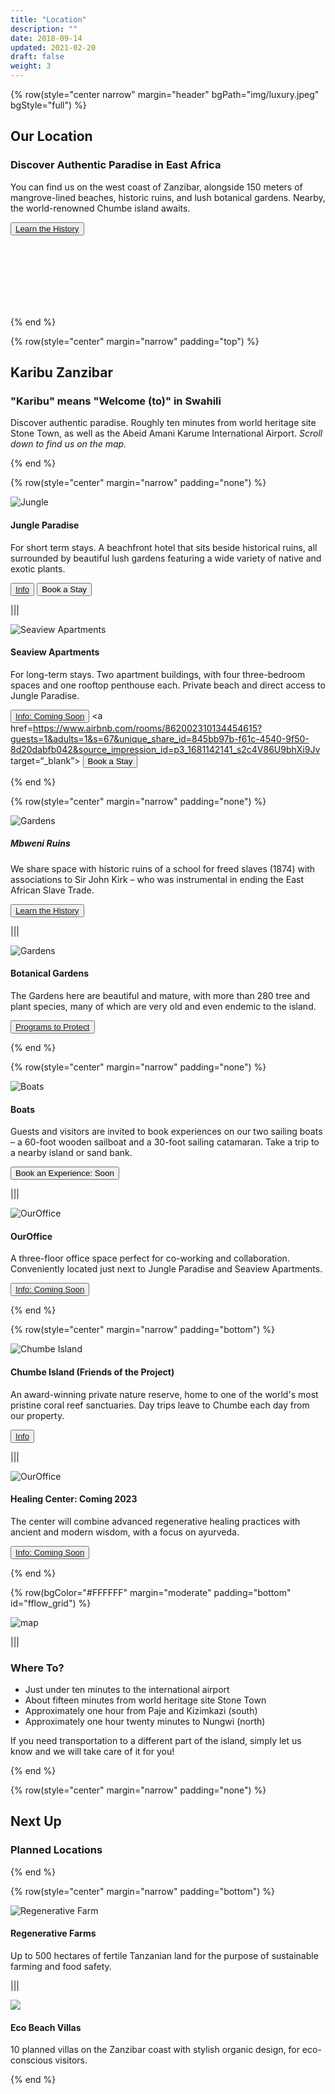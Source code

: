 ```yaml
---
title: "Location"
description: ""
date: 2018-09-14
updated: 2021-02-20
draft: false
weight: 3
---
```

<!-- section 1 (Locations) -->

{% row(style="center narrow" margin="header" bgPath="img/luxury.jpeg" bgStyle="full") %}

## Our Location

### Discover Authentic Paradise in East Africa

You can find us on the west coast of Zanzibar, alongside 150 meters of mangrove-lined beaches, historic ruins, and lush botanical gardens. Nearby, the world-renowned Chumbe island awaits.

 <button>[Learn the History](/location/history)</button>

<br>
<br>
<br>
<br>
<br>
<br>

{% end %}

{% row(style="center" margin="narrow" padding="top") %}

## Karibu Zanzibar

### "Karibu" means **"Welcome (to)"** in Swahili

Discover authentic paradise. Roughly ten minutes from world heritage site Stone Town, as well as the Abeid Amani Karume International Airport. *Scroll down to find us on the map.*

{% end %}

{% row(style="center" margin="narrow" padding="none") %}

![Jungle](img/mbweni.jpg)

#### **Jungle Paradise**

For short term stays. A beachfront hotel that sits beside historical ruins, all surrounded by beautiful lush gardens featuring a wide variety of native and exotic plants. 

 <button>[Info](/location/mbweni)</button>
 <a href=https://hotels.cloudbeds.com/reservation/DNw5Ek target=“_blank”> <button> Book a Stay </button> </a>

|||

![Seaview Apartments](img/seaview_apts.png)

#### **Seaview Apartments**

For long-term stays. Two apartment buildings, with four three-bedroom spaces and one rooftop penthouse each. Private beach and direct access to Jungle Paradise.

 <button>[Info: Coming Soon]()</button>
<a href=https://www.airbnb.com/rooms/862002310134454615?guests=1&adults=1&s=67&unique_share_id=845bb97b-f61c-4540-9f50-8d20dabfb042&source_impression_id=p3_1681142141_s2c4V86U9bhXi9Jv target=“_blank”> <button> Book a Stay </button> </a>

{% end %}

{% row(style="center" margin="narrow" padding="none") %}

![Gardens](img/ruins.jpg)

##### **Mbweni Ruins**

We share space with historic ruins of a school for freed slaves (1874) with associations to Sir John Kirk – who was instrumental in ending the East African Slave Trade.

<button>[Learn the History](/location/history)</button>

|||

![Gardens](img/gardens.jpg)

#### **Botanical Gardens**

The Gardens here are beautiful and mature, with more than 280 tree and plant species, many of which are very old and even endemic to the island.

<button>[Programs to Protect](/protect)</button>

{% end %}

{% row(style="center" margin="narrow" padding="none") %}

![Boats](img/boat.png)

#### **Boats**

Guests and visitors are invited to book experiences on our two sailing boats – a 60-foot wooden sailboat and a 30-foot sailing catamaran. Take a trip to a nearby island or sand bank.

<button>Book an Experience: Soon</button>

|||

![OurOffice](img/ouroffice.png)

#### **OurOffice**

A three-floor office space perfect for co-working and collaboration. Conveniently located just next to Jungle Paradise and Seaview Apartments.

 <button>[Info: Coming Soon]()</button>

{% end %}

{% row(style="center" margin="narrow" padding="bottom") %}

![Chumbe Island](img/chumbe.jpeg)

#### **Chumbe Island** (Friends of the Project)

An award-winning private nature reserve, home to one of the world's most pristine coral reef sanctuaries. Day trips leave to Chumbe each day from our property.

<button>[Info](/location/chumbe)</button>

|||

![OurOffice](img/ayurvedic.jpg)

#### **Healing Center: Coming 2023**

The center will combine advanced regenerative healing practices with ancient and modern wisdom, with a focus on ayurveda.

<button>[Info: Coming Soon]()</button>

{% end %}

{% row(bgColor="#FFFFFF" margin="moderate" padding="bottom" id="fflow_grid") %}

![map](img/map.png)

|||

### Where To?

- Just under ten minutes to the international airport
- About fifteen minutes from world heritage site Stone Town
- Approximately one hour from Paje and Kizimkazi (south)
- Approximately one hour twenty minutes to Nungwi (north)

If you need transportation to a different part of the island, simply let us know and we will take care of it for you!

{% end %}

{% row(style="center" margin="narrow" padding="none") %}

## Next Up

### Planned Locations

{% end %}

{% row(style="center" margin="narrow" padding="bottom") %}

![Regenerative Farm](img/regenerative_farm.jpg)

#### **Regenerative Farms**

Up to 500 hectares of fertile Tanzanian land for the purpose of sustainable farming and food safety.

|||

![](img/ecobeach.png)

#### **Eco Beach Villas**

10 planned villas on the Zanzibar coast with stylish organic design, for eco-conscious visitors.

{% end %}